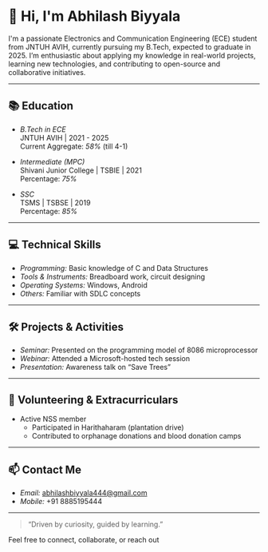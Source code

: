 # 👋 Hi, I'm Abhilash Biyyala

I'm a passionate Electronics and Communication Engineering (ECE) student from JNTUH AVIH, currently pursuing my B.Tech, expected to graduate in 2025. I’m enthusiastic about applying my knowledge in real-world projects, learning new technologies, and contributing to open-source and collaborative initiatives.

---

## 📚 Education

- *B.Tech in ECE*  
  JNTUH AVIH | 2021 - 2025  
  Current Aggregate: *58%* (till 4-1)

- *Intermediate (MPC)*  
  Shivani Junior College | TSBIE | 2021  
  Percentage: *75%*

- *SSC*  
  TSMS | TSBSE | 2019  
  Percentage: *85%*

---

## 💻 Technical Skills

- *Programming:* Basic knowledge of C and Data Structures  
- *Tools & Instruments:* Breadboard work, circuit designing  
- *Operating Systems:* Windows, Android  
- *Others:* Familiar with SDLC concepts

---

## 🛠️ Projects & Activities

- *Seminar:* Presented on the programming model of 8086 microprocessor  
- *Webinar:* Attended a Microsoft-hosted tech session  
- *Presentation:* Awareness talk on “Save Trees”  

---

## 🌱 Volunteering & Extracurriculars

- Active NSS member  
  - Participated in Harithaharam (plantation drive)  
  - Contributed to orphanage donations and blood donation camps

---

## 📫 Contact Me

- *Email:* [abhilashbiyyala444@gmail.com](mailto:abhilashbiyyala444@gmail.com)  
- *Mobile:* +91 8885195444  

---

> “Driven by curiosity, guided by learning.”

Feel free to connect, collaborate, or reach out
